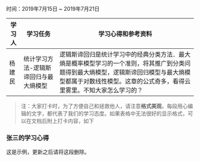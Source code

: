 时间：2019年7月15日 ~ 2019年7月21日

学习人|学习任务|学习心得和参考资料
------ | ------ | ------ 
杨建民 | 统计学习方法-逻辑斯谛回归与最大熵模型 | 逻辑斯谛回归是统计学习中的经典分类方法．最大熵是概率模型学习的一个准则，将其推广到分类问题得到最大熵模型，逻辑斯谛回归模型与最大熵模型都属于对数线性模型。这章的公式奇多，看得云里雾里。不知大家怎么学习的？

> 注：大家打卡时，为了方便自己和拯救他人，请注意**格式美观**，每段用心编辑的文字，都代表了我们的学习态度。如果表格中无法很好的显示格式，可以在文档后附上打卡内容，如下

### 张三的学习心得
这是示例，更新之后请将这段删除。
